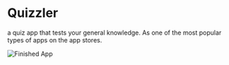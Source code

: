 # Quizzler 
a quiz app that tests your general knowledge. As one of the most popular types of apps on the app stores.

![Finished App](https://github.com/londonappbrewery/Images/blob/master/quizzler-demo.gif)


